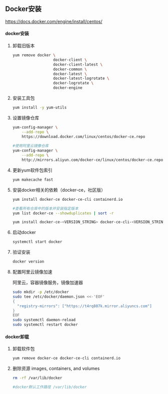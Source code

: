 ## Docker安装

https://docs.docker.com/engine/install/centos/

#### docker安装

1. 卸载旧版本

   ```bash
   yum remove docker \
                     docker-client \
                     docker-client-latest \
                     docker-common \
                     docker-latest \
                     docker-latest-logrotate \
                     docker-logrotate \
                     docker-engine
   ```

2. 安装工具包

   ```bash
   yum install -y yum-utils
   ```

3. 设置镜像仓库

   ```bash
   yum-config-manager \
       --add-repo \
       https://download.docker.com/linux/centos/docker-ce.repo
       
   #使用阿里云镜像仓库
   yum-config-manager \
       --add-repo \
       http://mirrors.aliyun.com/docker-ce/linux/centos/docker-ce.repo
   ```

4. 更新yum软件包索引

   ```bash
   yum makecache fast
   ```

5. 安装docker相关的依赖（docker-ce，社区版）

   ```bash
   yum install docker-ce docker-ce-cli containerd.io
   ```

   ```bash
   #查看所有仓库中的版本并安装指定版本
   yum list docker-ce --showduplicates | sort -r
   
   yum install docker-ce-<VERSION_STRING> docker-ce-cli-<VERSION_STRING> containerd.io
   ```

6. 启动docker

   ```bash
   systemctl start docker
   ```

7. 验证安装

   ```bash
   docker version
   ```

8. 配置阿里云镜像加速

   阿里云，容器镜像服务，镜像加速器

   ```bash
   sudo mkdir -p /etc/docker
   sudo tee /etc/docker/daemon.json <<-'EOF'
   {
     "registry-mirrors": ["https://t4rq807k.mirror.aliyuncs.com"]
   }
   EOF
   sudo systemctl daemon-reload
   sudo systemctl restart docker
   ```

#### docker卸载

1. 卸载软件包

   ```bash
   yum remove docker-ce docker-ce-cli containerd.io
   ```

2. 删除资源 images, containers, and volumes

   ```bash
   rm -rf /var/lib/docker
   
   #docker默认工作路径 /var/lib/docker
   ```
